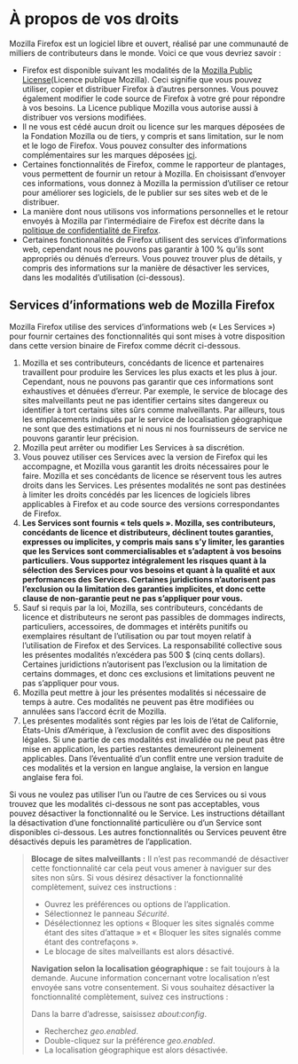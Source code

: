 # À propos de vos droits

Mozilla Firefox est un logiciel libre et ouvert, réalisé par une communauté de milliers de contributeurs dans le monde. Voici ce que vous devriez savoir :

* Firefox est disponible suivant les modalités de la [Mozilla Public License](https://www.mozilla.org/MPL/)(Licence publique Mozilla). Ceci signifie que vous pouvez utiliser, copier et distribuer Firefox à d’autres personnes. Vous pouvez également modifier le code source de Firefox à votre gré pour répondre à vos besoins. La Licence publique Mozilla vous autorise aussi à distribuer vos versions modifiées.
* Il ne vous est cédé aucun droit ou licence sur les marques déposées de la Fondation Mozilla ou de tiers, y compris et sans limitation, sur le nom et le logo de Firefox. Vous pouvez consulter des informations complémentaires sur les marques déposées [ici](https://www.mozilla.org/foundation/trademarks/policy/).
* Certaines fonctionnalités de Firefox, comme le rapporteur de plantages, vous permettent de fournir un retour à Mozilla. En choisissant d’envoyer ces informations, vous donnez à Mozilla la permission d’utiliser ce retour pour améliorer ses logiciels, de le publier sur ses sites web et de le distribuer.
* La manière dont nous utilisons vos informations personnelles et le retour envoyés à Mozilla par l’intermédiaire de Firefox est décrite dans la [politique de confidentialité de Firefox](https://www.mozilla.org/privacy/firefox/).
* Certaines fonctionnalités de Firefox utilisent des services d’informations web, cependant nous ne pouvons pas garantir à 100 % qu’ils sont appropriés ou dénués d’erreurs. Vous pouvez trouver plus de détails, y compris des informations sur la manière de désactiver les services, dans les modalités d’utilisation (ci-dessous).

## Services d’informations web de Mozilla Firefox

Mozilla Firefox utilise des services d’informations web (« Les Services ») pour fournir certaines des fonctionnalités qui sont mises à votre disposition dans cette version binaire de Firefox comme décrit ci-dessous.

1. Mozilla et ses contributeurs, concédants de licence et partenaires travaillent pour produire les Services les plus exacts et les plus à jour. Cependant, nous ne pouvons pas garantir que ces informations sont exhaustives et dénuées d’erreur. Par exemple, le service de blocage des sites malveillants peut ne pas identifier certains sites dangereux ou identifier à tort certains sites sûrs comme malveillants. Par ailleurs, tous les emplacements indiqués par le service de localisation géographique ne sont que des estimations et ni nous ni nos fournisseurs de service ne pouvons garantir leur précision.
1. Mozilla peut arrêter ou modifier Les Services à sa discrétion.
1. Vous pouvez utiliser ces Services avec la version de Firefox qui les accompagne, et Mozilla vous garantit les droits nécessaires pour le faire. Mozilla et ses concédants de licence se réservent tous les autres droits dans les Services. Les présentes modalités ne sont pas destinées à limiter les droits concédés par les licences de logiciels libres applicables à Firefox et au code source des versions correspondantes de Firefox.
1. **Les Services sont fournis « tels quels ». Mozilla, ses contributeurs, concédants de licence et distributeurs, déclinent toutes garanties, expresses ou implicites, y compris mais sans s’y limiter, les garanties que les Services sont commercialisables et s’adaptent à vos besoins particuliers. Vous supportez intégralement les risques quant à la sélection des Services pour vos besoins et quant à la qualité et aux performances des Services. Certaines juridictions n’autorisent pas l’exclusion ou la limitation des garanties implicites, et donc cette clause de non-garantie peut ne pas s’appliquer pour vous.**
1. Sauf si requis par la loi, Mozilla, ses contributeurs, concédants de licence et distributeurs ne seront pas passibles de dommages indirects, particuliers, accessoires, de dommages et intérêts punitifs ou exemplaires résultant de l’utilisation ou par tout moyen relatif à l’utilisation de Firefox et des Services. La responsabilité collective sous les présentes modalités n’excédera pas 500 $ (cinq cents dollars). Certaines juridictions n’autorisent pas l’exclusion ou la limitation de certains dommages, et donc ces exclusions et limitations peuvent ne pas s’appliquer pour vous.
1. Mozilla peut mettre à jour les présentes modalités si nécessaire de temps à autre. Ces modalités ne peuvent pas être modifiées ou annulées sans l’accord écrit de Mozilla.
1. Les présentes modalités sont régies par les lois de l’état de Californie, États-Unis d’Amérique, à l’exclusion de conflit avec des dispositions légales. Si une partie de ces modalités est invalidée ou ne peut pas être mise en application, les parties restantes demeureront pleinement applicables. Dans l’éventualité d’un conflit entre une version traduite de ces modalités et la version en langue anglaise, la version en langue anglaise fera foi.

Si vous ne voulez pas utiliser l’un ou l’autre de ces Services ou si vous trouvez que les modalités ci-dessous ne sont pas acceptables, vous pouvez désactiver la fonctionnalité ou le Service. Les instructions détaillant la désactivation d’une fonctionnalité particulière ou d’un Service sont disponibles ci-dessous. Les autres fonctionnalités ou Services peuvent être désactivés depuis les paramètres de l’application.

> **Blocage de sites malveillants :** Il n’est pas recommandé de désactiver cette fonctionnalité car cela peut vous amener à naviguer sur des sites non sûrs. Si vous désirez désactiver la fonctionnalité complètement, suivez ces instructions :
>
>* Ouvrez les préférences ou options de l’application.
>* Sélectionnez le panneau *Sécurité*.
>* Désélectionnez les options « Bloquer les sites signalés comme étant des sites d’attaque » et « Bloquer les sites signalés comme étant des contrefaçons ».
>* Le blocage de sites malveillants est alors désactivé.
>
> **Navigation selon la localisation géographique :** se fait toujours à la demande. Aucune information concernant votre localisation n’est envoyée sans votre consentement. Si vous souhaitez désactiver la fonctionnalité complètement, suivez ces instructions :
>
>Dans la barre d’adresse, saisissez *about:config*.
>* Recherchez *geo.enabled*.
>* Double-cliquez sur la préférence *geo.enabled*.
>* La localisation géographique est alors désactivée.
